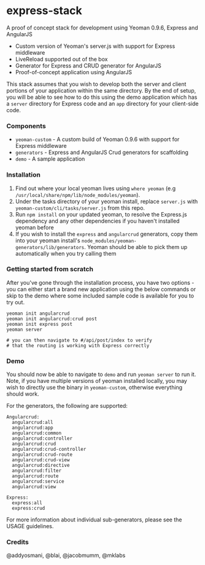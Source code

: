 express-stack
=============
A proof of concept stack for development using Yeoman 0.9.6, Express and AngularJS

* Custom version of Yeoman's server.js with support for Express middleware
* LiveReload supported out of the box
* Generator for Express and CRUD generator for AngularJS
* Proof-of-concept application using AngularJS

This stack assumes that you wish to develop both the server and client portions of your application within the same directory. By the end of setup, you will be able to see how to do this using the demo application which has a `server` directory for Express code and an `app` directory for your client-side code.

### Components

* `yeoman-custom` - A custom build of Yeoman 0.9.6 with support for Express middleware
* `generators` - Express and AngularJS Crud generators for scaffolding
* `demo` - A sample application

### Installation

1. Find out where your local yeoman lives using `where yeoman` (e.g `/usr/local/share/npm/lib/node_modules/yeoman`). 
2. Under the tasks directory of your yeoman install, replace `server.js` with `yeoman-custom/cli/tasks/server.js` from this repo.
3. Run `npm install` on your updated yeoman, to resolve the Express.js dependency and any other dependencies if you haven't installed yeoman before
4. If you wish to install the `express` and `angularcrud` generators, copy them into your yeoman install's `node_modules/yeoman-generators/lib/generators`. Yeoman should be able to pick them up automatically when you try calling them 

### Getting started from scratch

After you've gone through the installation process, you have two options - you can
either start a brand new application using the below commands or skip to the demo
where some included sample code is available for you to try out.

```
yeoman init angularcrud
yeoman init angularcrud:crud post
yeoman init express post
yeoman server

# you can then navigate to #/api/post/index to verify
# that the routing is working with Express correctly
```

### Demo

You should now be able to navigate to `demo` and run `yeoman server` to run it. Note, if you have multiple versions of yeoman installed locally, you may wish to directly use the binary in `yeoman-custom`, otherwise everything should work.

For the generators, the following are supported:

```
Angularcrud:
  angularcrud:all
  angularcrud:app
  angularcrud:common
  angularcrud:controller
  angularcrud:crud
  angularcrud:crud-controller
  angularcrud:crud-route
  angularcrud:crud-view
  angularcrud:directive
  angularcrud:filter
  angularcrud:route
  angularcrud:service
  angularcrud:view

Express:
  express:all
  express:crud
```

For more information about individual sub-generators, please see the USAGE guidelines.

### Credits

@addyosmani, @blai, @jacobmumm, @mklabs